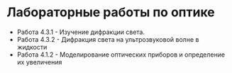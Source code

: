 # Лабораторные работы по оптике
- Работа 4.3.1 - Изучение дифракции света.
- Работа 4.3.2 - Дифракция света на ультрозвуковой волне в жидкости
- Работа 4.1.2 - Моделирование оптических приборов и определение их увеличения
